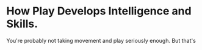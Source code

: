 # How Play Develops Intelligence and Skills. 

You're probably not taking movement and play seriously enough. But that's 